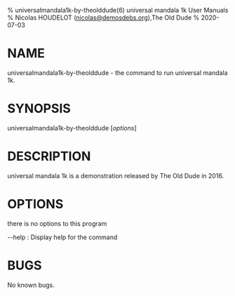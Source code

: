 % universalmandala1k-by-theolddude(6) universal mandala 1k User Manuals
% Nicolas HOUDELOT (nicolas@demosdebs.org),The Old Dude
% 2020-07-03

# NAME
universalmandala1k-by-theolddude - the command to run universal mandala 1k.

# SYNOPSIS
universalmandala1k-by-theolddude [*options*]

# DESCRIPTION
universal mandala 1k is a demonstration released by The Old Dude in 2016.

# OPTIONS
there is no options to this program

\--help
:   Display help for the command

# BUGS
No known bugs.
